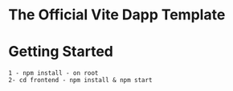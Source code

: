 # The Official Vite Dapp Template

# Getting Started
```
1 - npm install - on root
2- cd frontend - npm install & npm start
